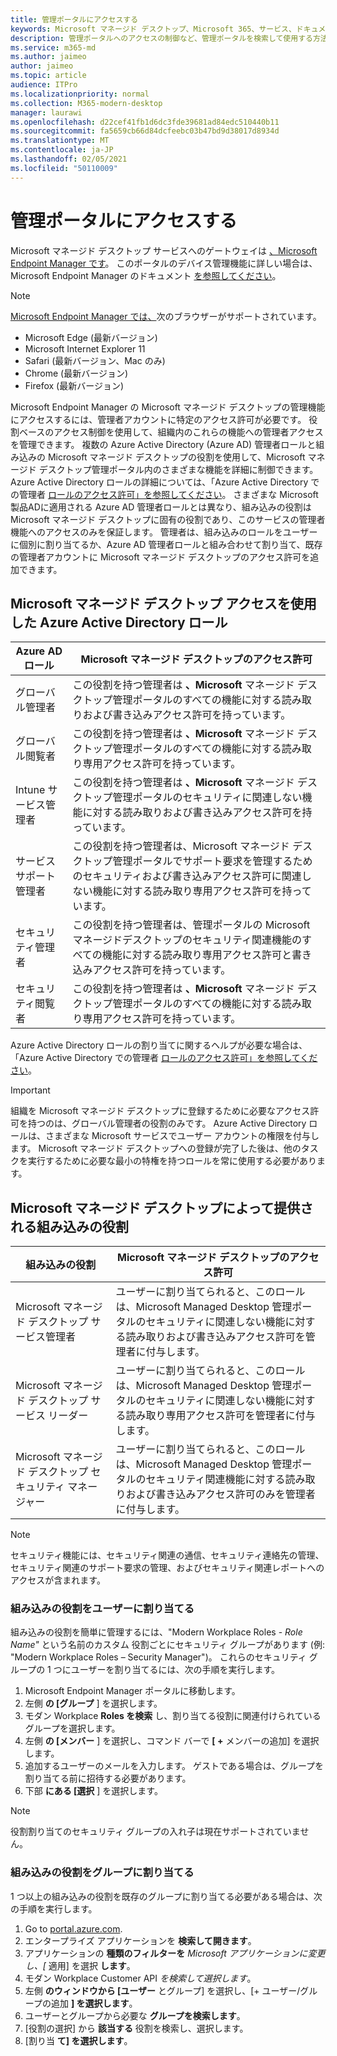 ```yaml
---
title: 管理ポータルにアクセスする
keywords: Microsoft マネージド デスクトップ、Microsoft 365、サービス、ドキュメント
description: 管理ポータルへのアクセスの制御など、管理ポータルを検索して使用する方法。
ms.service: m365-md
ms.author: jaimeo
author: jaimeo
ms.topic: article
audience: ITPro
ms.localizationpriority: normal
ms.collection: M365-modern-desktop
manager: laurawi
ms.openlocfilehash: d22cef41fb1d6dc3fde39681ad84edc510440b11
ms.sourcegitcommit: fa5659cb66d84dcfeebc03b47bd9d38017d8934d
ms.translationtype: MT
ms.contentlocale: ja-JP
ms.lasthandoff: 02/05/2021
ms.locfileid: "50110009"
---
```

# <a name="access-the-admin-portal"></a>管理ポータルにアクセスする

Microsoft マネージド デスクトップ サービスへのゲートウェイは [、Microsoft Endpoint Manager です](https://endpoint.microsoft.com/)。 このポータルのデバイス管理機能に詳しい場合は、Microsoft Endpoint Manager のドキュメント [を参照してください](https://docs.microsoft.com/mem/)。

> [!NOTE]
> [Microsoft Endpoint Manager では、](https://endpoint.microsoft.com/)次のブラウザーがサポートされています。
> - Microsoft Edge (最新バージョン)
> - Microsoft Internet Explorer 11
> - Safari (最新バージョン、Mac のみ)
> - Chrome (最新バージョン)
> - Firefox (最新バージョン)

Microsoft Endpoint Manager の Microsoft マネージド デスクトップの管理機能にアクセスするには、管理者アカウントに特定のアクセス許可が必要です。 役割ベースのアクセス制御を使用して、組織内のこれらの機能への管理者アクセスを管理できます。 複数の Azure Active Directory (Azure AD) 管理者ロールと組み込みの Microsoft マネージド デスクトップの役割を使用して、Microsoft マネージド デスクトップ管理ポータル内のさまざまな機能を詳細に制御できます。 Azure Active Directory ロールの詳細については、「Azure Active Directory での管理者 [ロールのアクセス許可」を参照してください](https://docs.microsoft.com/azure/active-directory/users-groups-roles/directory-assign-admin-roles)。 さまざまな Microsoft 製品ADに適用される Azure AD 管理者ロールとは異なり、組み込みの役割は Microsoft マネージド デスクトップに固有の役割であり、このサービスの管理者機能へのアクセスのみを保証します。 管理者は、組み込みのロールをユーザーに個別に割り当てるか、Azure AD 管理者ロールと組み合わせて割り当て、既存の管理者アカウントに Microsoft マネージド デスクトップのアクセス許可を追加できます。

## <a name="azure-active-directory-roles-with-microsoft-managed-desktop-access"></a>Microsoft マネージド デスクトップ アクセスを使用した Azure Active Directory ロール

|Azure AD ロール  |Microsoft マネージド デスクトップのアクセス許可  |
|---------|---------|
|グローバル管理者     | この役割を持つ管理者は **、Microsoft** マネージド デスクトップ管理ポータルのすべての機能に対する読み取りおよび書き込みアクセス許可を持っています。         |
|グローバル閲覧者     | この役割を持つ管理者は **、Microsoft** マネージド デスクトップ管理ポータルのすべての機能に対する読み取り専用アクセス許可を持っています。         |
|Intune サービス管理者     |  この役割を持つ管理者は **、Microsoft** マネージド デスクトップ管理ポータルのセキュリティに関連しない機能に対する読み取りおよび書き込みアクセス許可を持っています。       |
|サービス サポート管理者     | この役割を持つ管理者は、Microsoft マネージド デスクトップ管理ポータルでサポート要求を管理するためのセキュリティおよび書き込みアクセス許可に関連しない機能に対する読み取り専用アクセス許可を持っています。         |
|セキュリティ管理者 | この役割を持つ管理者は、管理ポータルの Microsoft マネージドデスクトップのセキュリティ関連機能のすべての機能に対する読み取り専用アクセス許可と書き込みアクセス許可を持っています。 |
|セキュリティ閲覧者 |この役割を持つ管理者は **、Microsoft** マネージド デスクトップ管理ポータルのすべての機能に対する読み取り専用アクセス許可を持っています。|

Azure Active Directory ロールの割り当てに関するヘルプが必要な場合は、「Azure Active Directory での管理者 [ロールのアクセス許可」を参照してください](https://docs.microsoft.com/azure/active-directory/users-groups-roles/directory-assign-admin-roles)。

> [!IMPORTANT]
> 組織を Microsoft マネージド デスクトップに登録するために必要なアクセス許可を持つのは、グローバル管理者の役割のみです。 Azure Active Directory ロールは、さまざまな Microsoft サービスでユーザー アカウントの権限を付与します。 Microsoft マネージド デスクトップへの登録が完了した後は、他のタスクを実行するために必要な最小の特権を持つロールを常に使用する必要があります。

## <a name="built-in-roles-provided-by-microsoft-managed-desktop"></a>Microsoft マネージド デスクトップによって提供される組み込みの役割


|組み込みの役割  |Microsoft マネージド デスクトップのアクセス許可  |
|---------|---------|
|Microsoft マネージド デスクトップ サービス管理者  | ユーザーに割り当てられると、このロールは、Microsoft Managed Desktop 管理ポータルのセキュリティに関連しない機能に対する読み取りおよび書き込みアクセス許可を管理者に付与します。  |
|Microsoft マネージド デスクトップ サービス リーダー | ユーザーに割り当てられると、このロールは、Microsoft Managed Desktop 管理ポータルのセキュリティに関連しない機能に対する読み取り専用アクセス許可を管理者に付与します。 |
|Microsoft マネージド デスクトップ セキュリティ マネージャー |ユーザーに割り当てられると、このロールは、Microsoft Managed Desktop 管理ポータルのセキュリティ関連機能に対する読み取りおよび書き込みアクセス許可のみを管理者に付与します。   |

> [!NOTE]
> セキュリティ機能には、セキュリティ関連の通信、セキュリティ連絡先の管理、セキュリティ関連のサポート要求の管理、およびセキュリティ関連レポートへのアクセスが含まれます。 

### <a name="assigning-built-in-roles-to-user"></a>組み込みの役割をユーザーに割り当てる

組み込みの役割を簡単に管理するには、"Modern Workplace Roles - _Role Name"_ という名前のカスタム 役割ごとにセキュリティ グループがあります (例: "Modern Workplace Roles – Security Manager")。 これらのセキュリティ グループの 1 つにユーザーを割り当てるには、次の手順を実行します。
1.  Microsoft Endpoint Manager ポータルに移動します。
2.  左側 **の [グループ** ] を選択します。
3.  モダン Workplace **Roles を検索** し、割り当てる役割に関連付けられているグループを選択します。 
4.  左側 **の [メンバー** ] を選択し、コマンド バーで **[ +** メンバーの追加] を選択します。
5.  追加するユーザーのメールを入力します。 ゲストである場合は、グループを割り当てる前に招待する必要があります。
6.  下部 **にある [選択** ] を選択します。

> [!NOTE]
> 役割割り当てのセキュリティ グループの入れ子は現在サポートされていません。 

### <a name="assigning-built-in-roles-to-groups"></a>組み込みの役割をグループに割り当てる

1 つ以上の組み込みの役割を既存のグループに割り当てる必要がある場合は、次の手順を実行します。
1. Go to [portal.azure.com](https://portal.azure.com/).
2. エンタープライズ アプリケーションを **検索して開きます**。
3. アプリケーションの **種類のフィルターを** _Microsoft アプリケーションに変更し、[_ 適用] を選択 **します**。
4. モダン Workplace Customer API _を検索して選択します_。
5. 左側 **のウィンドウから [ユーザー** とグループ] を選択し、[+ ユーザー/グループの追加 **] を選択します**。
6. ユーザーとグループから必要な **グループを検索します**。
7. [役割の選択] から **該当する** 役割を検索し、選択します。
8. [割り当 **て] を選択します**。
 

